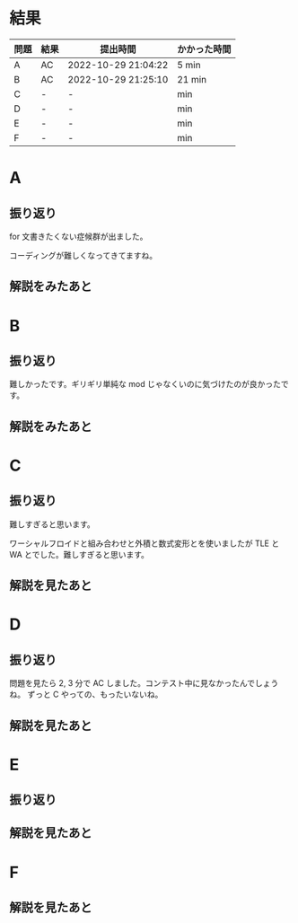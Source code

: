 # 結果

| 問題 | 結果 | 提出時間            | かかった時間 |
|------|------|---------------------|--------------|
| A    | AC   | 2022-10-29 21:04:22 | 5 min        |
| B    | AC   | 2022-10-29 21:25:10 | 21 min       |
| C    | -    | -                   |     min      |
| D    | -    | -                   |     min      |
| E    | -    | -                   |     min      |
| F    | -    | -                   |     min      |

# A

## 振り返り

for 文書きたくない症候群が出ました。

コーディングが難しくなってきてますね。

## 解説をみたあと

# B

## 振り返り

難しかったです。ギリギリ単純な mod じゃなくいのに気づけたのが良かったです。

## 解説をみたあと

# C

## 振り返り

難しすぎると思います。

ワーシャルフロイドと組み合わせと外積と数式変形とを使いましたが
TLE と WA とでした。難しすぎると思います。

## 解説を見たあと

# D

## 振り返り

問題を見たら 2, 3 分で AC しました。コンテスト中に見なかったんでしょうね。
ずっと C やっての、もったいないね。

## 解説を見たあと

# E

## 振り返り

## 解説を見たあと

# F

## 解説を見たあと
